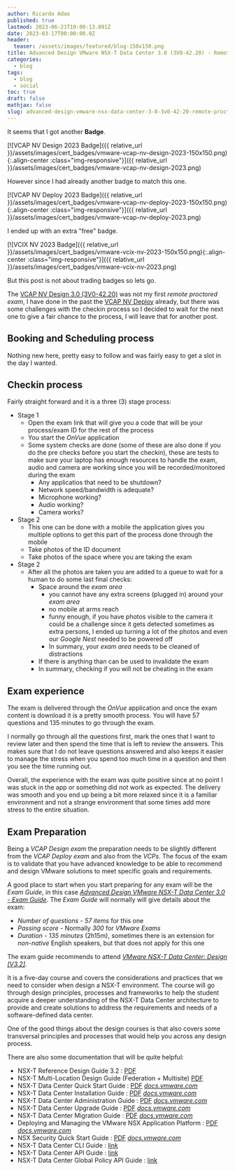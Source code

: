 ```yaml
---
author: Ricardo Adao
published: true
lastmod: 2023-06-21T10:00:13.891Z
date: 2023-03-17T00:00:00.0Z
header:
  teaser: /assets/images/featured/blog-150x150.png
title: Advanced Design VMware NSX-T Data Center 3.0 (3V0-42.20) - Remote Proctored Exam Experience and Preparation
categories:
  - blog
tags:
  - blog
  - social
toc: true
draft: false
mathjax: false
slug: advanced-design-vmware-nsx-data-center-3-0-3v0-42-20-remote-proctored-exam-experience-preparation
---
```

It seems that I got another **Badge**.

[![VCAP NV Design 2023 Badge]({{ relative_url }}/assets/images/cert_badges/vmware-vcap-nv-design-2023-150x150.png){:.align-center :class="img-responsive"}]({{ relative_url }}/assets/images/cert_badges/vmware-vcap-nv-design-2023.png)

However since I had already another badge to match this one.

[![VCAP NV Deploy 2023 Badge]({{ relative_url }}/assets/images/cert_badges/vmware-vcap-nv-deploy-2023-150x150.png){:.align-center :class="img-responsive"}]({{ relative_url }}/assets/images/cert_badges/vmware-vcap-nv-deploy-2023.png)

I ended up with an extra "free" badge.

[![VCIX NV 2023 Badge]({{ relative_url }}/assets/images/cert_badges/vmware-vcix-nv-2023-150x150.png){:.align-center :class="img-responsive"}]({{ relative_url }}/assets/images/cert_badges/vmware-vcix-nv-2023.png)

But this post is not about trading badges so lets go.

The [VCAP NV Design 3.0 (3V0-42.20)](https://www.vmware.com/learning/certification/vcap-nv-design-3-0-exam.html) was not my first *remote proctored exam*, I have done in the past the [VCAP NV Deploy](https://www.vmware.com/learning/certification/vcap-dcv-deploy-7x-exam.html) already, but there was some challenges with the checkin process so I decided to wait for the next one to give a fair chance to the process, I will leave that for another post.

## Booking and Scheduling process
Nothing new here, pretty easy to follow and was fairly easy to get a slot in the day I wanted.

## Checkin process
Fairly straight forward and it is a three (3) stage process:

* Stage 1
  * Open the exam link that will give you a code that will be your process/exam ID for the rest of the process
  * You start the _OnVue_ application
  * Some system checks are done (some of these are also done if you do the pre checks before you start the checkin), these are tests to make sure your laptop has enough resources to handle the exam, audio and camera are working since you will be recorded/monitored during the exam
    * Any applicatios that need to be shutdown?
    * Network speed/bandwidth is adequate?
    * Microphone working?
    * Audio working?
    * Camera works?
* Stage 2
  * This one can be done with a mobile the application gives you multiple options to get this part of the process done through the mobile
  * Take photos of the ID document
  * Take photos of the space where you are taking the exam
* Stage 2
  * After all the photos are taken you are added to a queue to wait for a human to do some last final checks:
    * Space around the _exam area_
      * you cannot have any extra screens (plugged in) around your _exam area_
      * no mobile at arms reach
      * funny enough, if you have photos visible to the camera it could be a challenge since it gets detected sometimes as extra persons, I ended up turning a lot of the photos and even our _Google Nest_ needed to be powered off
      * In summary, your _exam area_ needs to be cleaned of distractions
    * If there is anything than can be used to invalidate the exam
    * In summary, checking if you will not be cheating in the exam

## Exam experience
The exam is delivered through the _OnVue_ application and once the exam content is download it is a pretty smooth process. You will have 57 questions and 135 minutes to go through the exam.

I normally go through all the questions first, mark the ones that I want to review later and then spend the time that is left to review the answers. This makes sure that I do not leave questions answered and also keeps it easier to manage the stress when you spend too much time in a question and then you see the time running out.

Overall, the experience with the exam was quite positive since at no point I was stuck in the app or something did not work as expected. The delivery was smooth and you end up being a bit more relaxed since it is a familiar environment and not a strange environment that some times add more stress to the entire situation.

## Exam Preparation
Being a _VCAP Design exam_ the preparation needs to be slightly different from the _VCAP Deploy exam_ and also from the _VCPs_.
The focus of the exam is to validate that you have advanced knowledge to be able to recommend and design VMware solutions to meet specific goals and requirements.

A good place to start when you start preparing for any exam will be the _Exam Guide_, in this case [_Advanced Design VMware NSX-T Data Center 3.0 - Exam Guide_](https://www.vmware.com/content/dam/digitalmarketing/vmware/en/pdf/certification/vmw-vcap-nv-design-exam-preparation-guide.pdf).
The _Exam Guide_ will normally will give details about the exam:
* *Number of questions* - _57 items_ for this one
* *Passing score* - Normally _300_ for _VMware Exams_
* *Duration* - _135 minutes_ (2h15m), sometimes there is an extension for _non-native_ English speakers, but that does not apply for this one

The exam guide recommends to attend [_VMware NSX-T Data Center: Design [V3.2]_](https://mylearn.vmware.com/gw/mylearn/course/course-details/98404).

It is a five-day course and covers the considerations and practices that we need to consider when design a NSX-T environment.
The course will go through design principles, processes and frameworks to help the student acquire a deeper understanding of the NSX-T Data Center architecture to provide and create solutions to address the requirements and needs of a software-defined data center.

One of the good things about the design courses is that also covers some transversal principles and processes that would help you across any design process.

There are also some documentation that will be quite helpful:
* NSX-T Reference Design Guide 3.2 : [PDF](https://communities.vmware.com/t5/VMware-NSX-Documents/VMware-NSX-T-Reference-Design/ta-p/2778093?attachment-id=111634)
* NSX-T Multi-Location Design Guide (Federation + Multisite) [PDF](https://communities.vmware.com/t5/VMware-NSX-Documents/NSX-T-Multi-Location-Design-Guide-Federation-Multisite/ta-p/2810327?attachment-id=112921)
* NSX-T Data Center Quick Start Guide : [PDF](https://docs.vmware.com/en/VMware-NSX-T-Data-Center/3.2/nsxt_32_quick_start.pdf) [_docs.vmware.com_](https://docs.vmware.com/en/VMware-NSX-T-Data-Center/3.2/quick_start/GUID-78489E7A-1F6F-4317-BD8B-DDF59FEF9860.html)
* NSX-T Data Center Installation Guide : [PDF](https://docs.vmware.com/en/VMware-NSX-T-Data-Center/3.2/nsxt_32_install.pdf) [_docs.vmware.com_](https://docs.vmware.com/en/VMware-NSX-T-Data-Center/3.2/installation/GUID-3E0C4CEC-D593-4395-84C4-150CD6285963.html)
* NSX-T Data Center Administration Guide : [PDF](https://docs.vmware.com/en/VMware-NSX-T-Data-Center/3.2/nsxt_32_admin.pdf) [_docs.vmware.com_](https://docs.vmware.com/en/VMware-NSX-T-Data-Center/3.2/administration/GUID-FBFD577B-745C-4658-B713-A3016D18CB9A.html)
* NSX-T Data Center Upgrade Guide : [PDF](https://docs.vmware.com/en/VMware-NSX-T-Data-Center/3.2/nsxt_32_upgrade.pdf) [_docs.vmware.com_](https://docs.vmware.com/en/VMware-NSX-T-Data-Center/3.2/upgrade/GUID-E04242D7-EF09-4601-8906-3FA77FBB06BD.html)
* NSX-T Data Center Migration Guide : [PDF](https://docs.vmware.com/en/VMware-NSX-T-Data-Center/3.2/nsxt_32_migrate.pdf) [_docs.vmware.com_](https://docs.vmware.com/en/VMware-NSX-T-Data-Center/3.2/migration/GUID-7899A104-2662-4FC9-87B2-F4688FAEBBBA.html)
* Deploying and Managing the VMware NSX Application Platform : [PDF](https://docs.vmware.com/en/VMware-NSX-T-Data-Center/3.2/nsx-application-platform32.pdf) [_docs.vmware.com_](https://docs.vmware.com/en/VMware-NSX-T-Data-Center/3.2/nsx-application-platform/GUID-658D30E1-64B3-40B8-8FD4-ED2AE2A6FF7A.html)
* NSX Security Quick Start Guide : [PDF](https://docs.vmware.com/en/VMware-NSX-T-Data-Center/3.2/nsx-security-quick-start.pdf) [_docs.vmware.com_](https://docs.vmware.com/en/VMware-NSX-T-Data-Center/3.2/nsx-security-quick-start/GUID-FFBA52E4-8BCF-42AC-9D30-D158E9369C5F.html)
* NSX-T Data Center CLI Guide : [link](https://vdc-download.vmware.com/vmwb-repository/dcr-public/8bc4a9b3-b4fb-447a-a97b-1452c22d6d5d/8537fe7f-36fd-4122-b1a4-fab306cc279d/cli_doc/index.html)
* NSX-T Data Center API Guide : [link](https://developer.vmware.com/apis/1198/nsx-t)
* NSX-T Data Center Global Policy API Guide : [link](https://developer.vmware.com/apis/1230/nsx-t-global-manager)